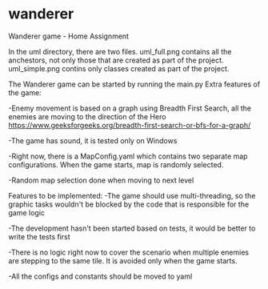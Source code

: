 # wanderer
Wanderer game - Home Assignment

In the uml directory, there are two files.
uml_full.png contains all the anchestors, not only those that are created as part of the project.
uml_simple.png contins only classes created as part of the project.

The Wanderer game can be started by running the main.py
Extra features of the game:

-Enemy movement is based on a graph using Breadth First Search, all the enemies are moving to the direction of the Hero https://www.geeksforgeeks.org/breadth-first-search-or-bfs-for-a-graph/

-The game has sound, it is tested only on Windows

-Right now, there is a MapConfig.yaml which contains two separate map configurations. When the game starts, map is randomly selected.

-Random map selection done when moving to next level


Features to be implemented:
-The game should use multi-threading, so the graphic tasks wouldn't be blocked by the code that is responsible for the game logic

-The development hasn't been started based on tests, it would be better to write the tests first

-There is no logic right now to cover the scenario when multiple enemies are stepping to the same tile. It is avoided only when the game starts.

-All the configs and constants should be moved to yaml



